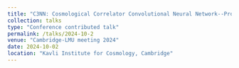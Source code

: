 ```yaml
---
title: "C3NN: Cosmological Correlator Convolutional Neural Network--Probing the large-scale structure with interpretable machine learning framework"
collection: talks
type: "Conference contributed talk"
permalink: /talks/2024-10-2
venue: "Cambridge-LMU meeting 2024"
date: 2024-10-02
location: "Kavli Institute for Cosmology, Cambridge"
---
```

